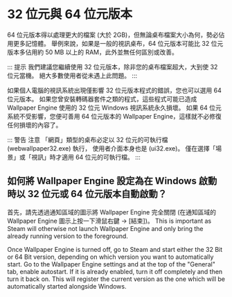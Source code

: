 # 32 位元與 64 位元版本

64 位元版本得以處理更大的檔案 (大於 2GB)，但無論桌布檔案大小為何，勢必佔用更多記憶體。 舉例來說，如果是一般的視訊桌布，64 位元版本可能比 32 位元版本多佔用約 50 MB 以上的 RAM，此外並無任何區別或改善。

::: 提示 我們建議您繼續使用 32 位元版本，除非您的桌布檔案超大，大到使 32 位元當機。 絕大多數使用者從未遇上此問題。 :::

如果個人電腦的視訊系統出現僅影響 32 位元版本程式的錯誤，您也可以選用 64 位元版本。 如果您曾安裝轉碼器套件之類的程式，這些程式可能已造成 Wallpaper Engine 使用的 32 位元 Windows 視訊系統永久損壞。 如果 64 位元系統不受影響，您便可善用 64 位元版本的 Wallpaper Engine，這樣就不必修復任何損壞的內容了。

::: 警告 注意 「網頁」類型的桌布必定以 32 位元的可執行檔 (webwallpaper32.exe) 執行， 使用者介面本身也是 (ui32.exe)。 僅在選擇「場景」或「視訊」時才適用 64 位元的可執行檔。 :::

## 如何將 Wallpaper Engine 設定為在 Windows 啟動時以 32 位元或 64 位元版本自動啟動？

首先，請先透過通知區域的圖示將 Wallpaper Engine 完全關閉 (在通知區域的 Wallpaper Engine 圖示上按一下滑鼠右鍵 -> [結束])。 This is important as Steam will otherwise not launch Wallpaper Engine and only bring the already running version to the foreground.

Once Wallpaper Engine is turned off, go to Steam and start either the 32 Bit or 64 Bit version, depending on which version you want to automatically start. Go to the Wallpaper Engine settings and at the top of the "General" tab, enable autostart. If it is already enabled, turn it off completely and then turn it back on. This will register the current version as the one which will be automatically started alongside Windows. 